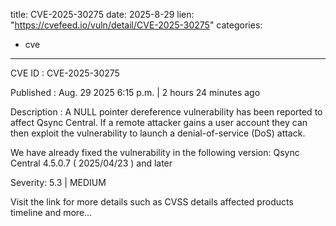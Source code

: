  
title: CVE-2025-30275
date: 2025-8-29
lien: "https://cvefeed.io/vuln/detail/CVE-2025-30275"
categories:
  - cve
---

CVE ID : CVE-2025-30275

Published :  Aug. 29
2025
6:15 p.m. | 2 hours
24 minutes ago

Description : A NULL pointer dereference vulnerability has been reported to affect Qsync Central. If a remote attacker gains a user account
they can then exploit the vulnerability to launch a denial-of-service (DoS) attack.

We have already fixed the vulnerability in the following version:
Qsync Central 4.5.0.7 ( 2025/04/23 ) and later

Severity: 5.3 | MEDIUM

Visit the link for more details
such as CVSS details
affected products
timeline
and more...
